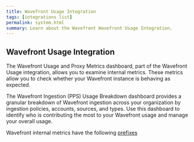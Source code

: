 ```yaml
---
title: Wavefront Usage Integration
tags: [integrations list]
permalink: system.html
summary: Learn about the Wavefront Wavefront Usage Integration.
---
```

## Wavefront Usage Integration

The Wavefront Usage and Proxy Metrics dashboard, part of the Wavefront Usage integration, allows you to examine internal metrics. These metrics allow you to check whether your Wavefront instance is behaving as expected.

The Wavefront Ingestion (PPS) Usage Breakdown dashboard provides a granular breakdown of Wavefront ingestion across your organization by ingestion policies, accounts, sources, and types.
Use this dashboard to identify who is contributing the most to your Wavefront usage and manage your overall usage.

Wavefront internal metrics have the following [prefixes](https://docs.wavefront.com/wavefront_monitoring.html#using-internal-metrics-to-optimize-performance)


